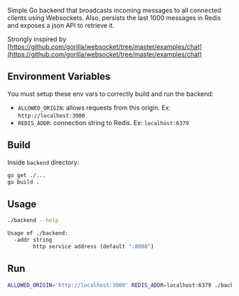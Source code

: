 Simple Go backend that broadcasts incoming messages to all connected clients using Websockets. Also, persists the last 1000 messages in Redis and exposes a json API to retrieve it.

Strongly inspired by [https://github.com/gorilla/websocket/tree/master/examples/chat](https://github.com/gorilla/websocket/tree/master/examples/chat)

## Environment Variables

You must setup these env vars to correctly build and run the backend:

- `ALLOWED_ORIGIN`: allows requests from this origin. Ex: `http://localhost:3000`
- `REDIS_ADDR`: connection string to Redis. Ex: `localhost:6379`

## Build

Inside `backend` directory:

```bash
go get ./...
go build .
```

## Usage

```bash
./backend --help

Usage of ./backend:
  -addr string
    	http service address (default ":8080")
```

## Run

```bash
ALLOWED_ORIGIN='http://localhost:3000' REDIS_ADDR=localhost:6379 ./backend
```
